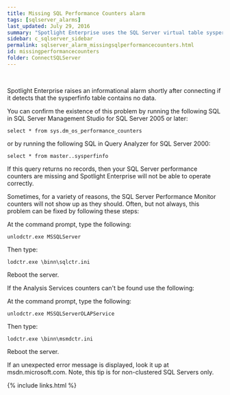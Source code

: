 ```yaml
---
title: ﻿Missing SQL Performance Counters alarm
tags: [sqlserver_alarms]
last_updated: July 29, 2016
summary: "Spotlight Enterprise uses the SQL Server virtual table sysperfinfo to retrieve data for many of its displays. In some rare cases, this table may not contain information. When this is the case, Spotlight Enterprise will not be able to collect the data it requires, and will display '0' for many of its metrics. Most obvious will be the Memory icons on the Spotlight Overview page, which will show 0 MB of memory used by SQL Server. Also, many of the flows on the Spotlight Overview page will show no activity, and many drilldowns will show incomplete information."
sidebar: c_sqlserver_sidebar
permalink: sqlserver_alarm_missingsqlperformancecounters.html
id: missingperformancecounters
folder: ConnectSQLServer
---
```



﻿


Spotlight Enterprise raises an informational alarm shortly after connecting if it detects that the sysperfinfo table contains no data.

You can confirm the existence of this problem by running the following SQL in SQL Server Management Studio for SQL Server 2005 or later:

```
select * from sys.dm_os_performance_counters
```

or by running the following SQL in Query Analyzer for SQL Server 2000:

```
select * from master..sysperfinfo
```

If this query returns no records, then your SQL Server performance counters are missing and Spotlight Enterprise will not be able to operate correctly.

Sometimes, for a variety of reasons, the SQL Server Performance Monitor counters will not show up as they should. Often, but not always, this problem can be fixed by following these steps:

At the command prompt, type the following:

```
unlodctr.exe MSSQLServer
```

Then type:

```
lodctr.exe \binn\sqlctr.ini
```

Reboot the server.

If the Analysis Services counters can't be found use the following:

At the command prompt, type the following:

```
unlodctr.exe MSSQLServerOLAPService
```

Then type:

```
lodctr.exe \binn\msmdctr.ini
```

Reboot the server.

If an unexpected error message is displayed, look it up at msdn.microsoft.com. Note, this tip is for non-clustered SQL Servers only.

{% include links.html %}
